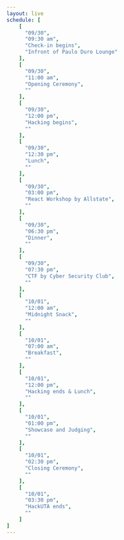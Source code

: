 ```yaml
---
layout: live
schedule: [
    [
      "09/30",
      "09:30 am",
      "Check-in begins",
      "Infront of Paulo Duro Lounge"
    ],
    [
      "09/30",
      "11:00 am",
      "Opening Ceremony",
      ""
    ],
    [
      "09/30",
      "12:00 pm",
      "Hacking begins",
      ""
    ],
    [
      "09/30",
      "12:30 pm",
      "Lunch",
      ""
    ],
    [
      "09/30",
      "03:00 pm",
      "React Workshop by Allstate",
      ""
    ],
    [
      "09/30",
      "06:30 pm",
      "Dinner",
      ""
    ],
    [
      "09/30",
      "07:30 pm",
      "CTF by Cyber Security Club",
      ""
    ],
    [
      "10/01",
      "12:00 am",
      "Midnight Snack",
      ""
    ],
    [
      "10/01",
      "07:00 am",
      "Breakfast",
      ""
    ],
    [
      "10/01",
      "12:00 pm",
      "Hacking ends & Lunch",
      ""
    ],
    [
      "10/01",
      "01:00 pm",
      "Showcase and Judging",
      ""
    ],
    [
      "10/01",
      "02:30 pm",
      "Closing Ceremony",
      ""
    ],
    [
      "10/01",
      "03:30 pm",
      "HackUTA ends",
      ""
    ]
]
---
```

